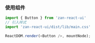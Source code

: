 ### 使用组件
```js
import { Button } from 'zan-react-ui'
// 引入样式
import 'zan-react-ui/dist/lib/main.css'
     
ReactDOM.render(<Button />, mountNode);  

```    
    